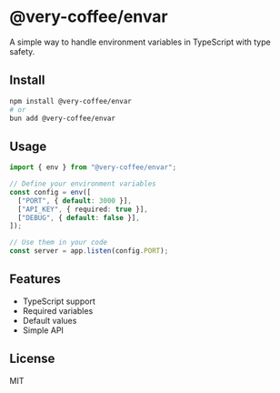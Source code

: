 # @very-coffee/envar

A simple way to handle environment variables in TypeScript with type safety.

## Install

```bash
npm install @very-coffee/envar
# or
bun add @very-coffee/envar
```

## Usage

```typescript
import { env } from "@very-coffee/envar";

// Define your environment variables
const config = env([
  ["PORT", { default: 3000 }],
  ["API_KEY", { required: true }],
  ["DEBUG", { default: false }],
]);

// Use them in your code
const server = app.listen(config.PORT);
```

## Features

- TypeScript support
- Required variables
- Default values
- Simple API

## License

MIT
